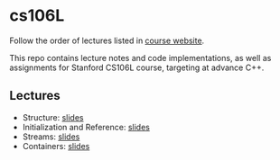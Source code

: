 # cs106L

Follow the order of lectures listed in [course website](http://web.stanford.edu/class/cs106l/lectures.html).

This repo contains lecture notes and code implementations, as well as assignments for Stanford CS106L course, targeting at advance C++.

## Lectures
- Structure: [slides](http://web.stanford.edu/class/cs106l/lectures/WL2-Structures.pdf) 
- Initialization and Reference: [slides](http://web.stanford.edu/class/cs106l/lectures/WLecture_3_Init_and_Ref.pdf)
- Streams: [slides](http://web.stanford.edu/class/cs106l/lectures/WL4_Streams.pdf)
- Containers: [slides](http://web.stanford.edu/class/cs106l/lectures/WL5_Containers.pdf)